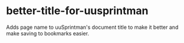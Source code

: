 # better-title-for-uusprintman
Adds page name to uuSprintman's document title to make it better and make saving to bookmarks easier.
